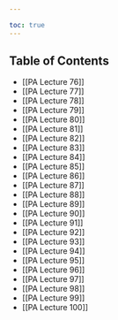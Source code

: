 ```yaml
---

toc: true
---
```


## Table of Contents

- [[PA Lecture 76]]
- [[PA Lecture 77]]
- [[PA Lecture 78]]
- [[PA Lecture 79]]
- [[PA Lecture 80]]
- [[PA Lecture 81]]
- [[PA Lecture 82]]
- [[PA Lecture 83]]
- [[PA Lecture 84]]
- [[PA Lecture 85]]
- [[PA Lecture 86]]
- [[PA Lecture 87]]
- [[PA Lecture 88]]
- [[PA Lecture 89]]
- [[PA Lecture 90]]
- [[PA Lecture 91]]
- [[PA Lecture 92]]
- [[PA Lecture 93]]
- [[PA Lecture 94]]
- [[PA Lecture 95]]
- [[PA Lecture 96]]
- [[PA Lecture 97]]
- [[PA Lecture 98]]
- [[PA Lecture 99]]
- [[PA Lecture 100]]
